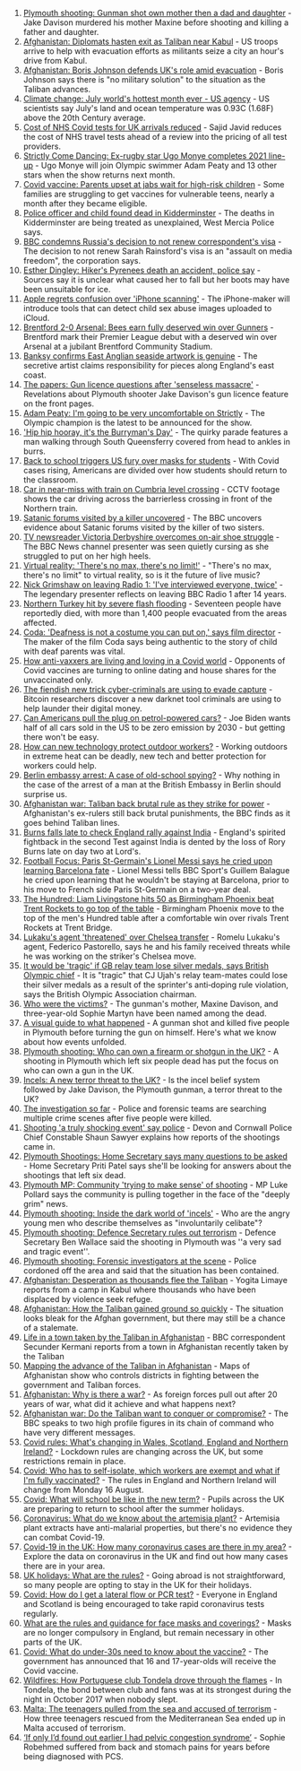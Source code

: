 1. [Plymouth shooting: Gunman shot own mother then a dad and daughter](https://www.bbc.co.uk/news/uk-england-devon-58206101) - Jake Davison murdered his mother Maxine before shooting and killing a father and daughter.
2. [Afghanistan: Diplomats hasten exit as Taliban near Kabul](https://www.bbc.co.uk/news/world-asia-58206400) - US troops arrive to help with evacuation efforts as militants seize a city an hour's drive from Kabul.
3. [Afghanistan: Boris Johnson defends UK's role amid evacuation](https://www.bbc.co.uk/news/uk-58204857) - Boris Johnson says there is "no military solution" to the situation as the Taliban advances.
4. [Climate change: July world's hottest month ever - US agency](https://www.bbc.co.uk/news/world-us-canada-58208792) - US scientists say July's land and ocean temperature was 0.93C (1.68F) above the 20th Century average.
5. [Cost of NHS Covid tests for UK arrivals reduced](https://www.bbc.co.uk/news/business-58206517) - Sajid Javid reduces the cost of NHS travel tests ahead of a review into the pricing of all test providers.
6. [Strictly Come Dancing: Ex-rugby star Ugo Monye completes 2021 line-up](https://www.bbc.co.uk/news/entertainment-arts-58089932) - Ugo Monye will join Olympic swimmer Adam Peaty and 13 other stars when the show returns next month.
7. [Covid vaccine: Parents upset at jabs wait for high-risk children](https://www.bbc.co.uk/news/health-58179302) - Some families are struggling to get vaccines for vulnerable teens, nearly a month after they became eligible.
8. [Police officer and child found dead in Kidderminster](https://www.bbc.co.uk/news/uk-england-hereford-worcester-58205396) - The deaths in Kidderminster are being treated as unexplained, West Mercia Police says.
9. [BBC condemns Russia's decision to not renew correspondent's visa](https://www.bbc.co.uk/news/world-europe-58203842) - The decision to not renew Sarah Rainsford's visa is an "assault on media freedom", the corporation says.
10. [Esther Dingley: Hiker's Pyrenees death an accident, police say](https://www.bbc.co.uk/news/uk-england-tyne-58205386) - Sources say it is unclear what caused her to fall but her boots may have been unsuitable for ice.
11. [Apple regrets confusion over 'iPhone scanning'](https://www.bbc.co.uk/news/technology-58206543) - The iPhone-maker will introduce tools that can detect child sex abuse images uploaded to iCloud.
12. [Brentford 2-0 Arsenal: Bees earn fully deserved win over Gunners](https://www.bbc.co.uk/sport/football/58109868) - Brentford mark their Premier League debut with a deserved win over Arsenal at a jubilant Brentford Community Stadium.
13. [Banksy confirms East Anglian seaside artwork is genuine](https://www.bbc.co.uk/news/uk-england-norfolk-58163143) - The secretive artist claims responsibility for pieces along England's east coast.
14. [The papers: Gun licence questions after 'senseless massacre'](https://www.bbc.co.uk/news/blogs-the-papers-58209181) - Revelations about Plymouth shooter Jake Davison's gun licence feature on the front pages.
15. [Adam Peaty: I'm going to be very uncomfortable on Strictly](https://www.bbc.co.uk/news/newsbeat-58203082) - The Olympic champion is the latest to be announced for the show.
16. ['Hip hip hooray, it's the Burryman's Day'](https://www.bbc.co.uk/news/uk-scotland-edinburgh-east-fife-58201759) - The quirky parade features a man walking through South Queensferry covered from head to ankles in burrs.
17. [Back to school triggers US fury over masks for students](https://www.bbc.co.uk/news/world-us-canada-58196564) - With Covid cases rising, Americans are divided over how students should return to the classroom.
18. [Car in near-miss with train on Cumbria level crossing](https://www.bbc.co.uk/news/uk-england-cumbria-58202029) - CCTV footage shows the car driving across the barrierless crossing in front of the Northern train.
19. [Satanic forums visited by a killer uncovered](https://www.bbc.co.uk/news/uk-58191473) - The BBC uncovers evidence about Satanic forums visited by the killer of two sisters.
20. [TV newsreader Victoria Derbyshire overcomes on-air shoe struggle](https://www.bbc.co.uk/news/uk-58194764) - The BBC News channel presenter was seen quietly cursing as she struggled to put on her high heels.
21. [Virtual reality: 'There's no max, there's no limit!'](https://www.bbc.co.uk/news/entertainment-arts-58177685) - "There's no max, there's no limit" to virtual reality, so is it the future of live music?
22. [Nick Grimshaw on leaving Radio 1: 'I've interviewed everyone, twice'](https://www.bbc.co.uk/news/newsbeat-58188400) - The legendary presenter reflects on leaving BBC Radio 1 after 14 years.
23. [Northern Turkey hit by severe flash flooding](https://www.bbc.co.uk/news/world-58194460) - Seventeen people have reportedly died, with more than 1,400 people evacuated from the areas affected.
24. [Coda: 'Deafness is not a costume you can put on,' says film director](https://www.bbc.co.uk/news/entertainment-arts-58058653) - The maker of the film Coda says being authentic to the story of child with deaf parents was vital.
25. [How anti-vaxxers are living and loving in a Covid world](https://www.bbc.co.uk/news/blogs-trending-58146525) - Opponents of Covid vaccines are turning to online dating and house shares for the unvaccinated only.
26. [The fiendish new trick cyber-criminals are using to evade capture](https://www.bbc.co.uk/news/technology-58176113) - Bitcoin researchers discover a new darknet tool criminals are using to help launder their digital money.
27. [Can Americans pull the plug on petrol-powered cars?](https://www.bbc.co.uk/news/business-58123729) - Joe Biden wants half of all cars sold in the US to be zero emission by 2030 - but getting there won't be easy.
28. [How can new technology protect outdoor workers?](https://www.bbc.co.uk/news/business-58049625) - Working outdoors in extreme heat can be deadly, new tech and better protection for workers could help.
29. [Berlin embassy arrest: A case of old-school spying?](https://www.bbc.co.uk/news/uk-58185957) - Why nothing in the case of the arrest of a man at the British Embassy in Berlin should surprise us.
30. [Afghanistan war: Taliban back brutal rule as they strike for power](https://www.bbc.co.uk/news/world-asia-58156772) - Afghanistan's ex-rulers still back brutal punishments, the BBC finds as it goes behind Taliban lines.
31. [Burns falls late to check England rally against India](https://www.bbc.co.uk/sport/cricket/58207135) - England's spirited fightback in the second Test against India is dented by the loss of Rory Burns late on day two at Lord's.
32. [Football Focus: Paris St-Germain's Lionel Messi says he cried upon learning Barcelona fate](https://www.bbc.co.uk/sport/av/football/58201646) - Lionel Messi tells BBC Sport's Guillem Balague he cried upon learning that he wouldn't be staying at Barcelona, prior to his move to French side Paris St-Germain on a two-year deal.
33. [The Hundred: Liam Livingstone hits 50 as Birmingham Phoenix beat Trent Rockets to go top of the table](https://www.bbc.co.uk/sport/cricket/58206850) - Birmingham Phoenix move to the top of the men's Hundred table after a comfortable win over rivals Trent Rockets at Trent Bridge.
34. [Lukaku's agent 'threatened' over Chelsea transfer](https://www.bbc.co.uk/sport/football/58207452) - Romelu Lukaku's agent, Federico Pastorello, says he and his family received threats while he was working on the striker's Chelsea move.
35. [It would be 'tragic' if GB relay team lose silver medals, says British Olympic chief](https://www.bbc.co.uk/sport/athletics/58205602) - It is "tragic" that CJ Ujah's relay team-mates could lose their silver medals as a result of the sprinter's anti‑doping rule violation, says the British Olympic Association chairman.
36. [Who were the victims?](https://www.bbc.co.uk/news/uk-58202760) - The gunman's mother, Maxine Davison, and three-year-old Sophie Martyn have been named among the dead.
37. [A visual guide to what happened](https://www.bbc.co.uk/news/uk-england-devon-58200336) - A gunman shot and killed five people in Plymouth before turning the gun on himself. Here's what we know about how events unfolded.
38. [Plymouth shooting: Who can own a firearm or shotgun in the UK?](https://www.bbc.co.uk/news/uk-58198857) - A shooting in Plymouth which left six people dead has put the focus on who can own a gun in the UK.
39. [Incels: A new terror threat to the UK?](https://www.bbc.co.uk/news/uk-58207064) - Is the incel belief system followed by Jake Davison, the Plymouth gunman, a terror threat to the UK?
40. [The investigation so far](https://www.bbc.co.uk/news/uk-58200018) - Police and forensic teams are searching multiple crime scenes after five people were killed.
41. [Shooting 'a truly shocking event' say police](https://www.bbc.co.uk/news/uk-58198081) - Devon and Cornwall Police Chief Constable Shaun Sawyer explains how reports of the shootings came in.
42. [Plymouth Shootings: Home Secretary says many questions to be asked](https://www.bbc.co.uk/news/uk-58200691) - Home Secretary Priti Patel says she'll be looking for answers about the shootings that left six dead.
43. [Plymouth MP: Community 'trying to make sense' of shooting](https://www.bbc.co.uk/news/uk-58198078) - MP Luke Pollard says the community is pulling together in the face of the "deeply grim" news.
44. [Plymouth shooting: Inside the dark world of 'incels'](https://www.bbc.co.uk/news/blogs-trending-44053828) - Who are the angry young men who describe themselves as "involuntarily celibate"?
45. [Plymouth shooting: Defence Secretary rules out terrorism](https://www.bbc.co.uk/news/uk-58198079) - Defence Secretary Ben Wallace said the shooting in Plymouth was ''a very sad and tragic event''.
46. [Plymouth shooting: Forensic investigators at the scene](https://www.bbc.co.uk/news/uk-58200017) - Police cordoned off the area and said that the situation has been contained.
47. [Afghanistan: Desperation as thousands flee the Taliban](https://www.bbc.co.uk/news/world-asia-58191043) - Yogita Limaye reports from a camp in Kabul where thousands who have been displaced by violence seek refuge.
48. [Afghanistan: How the Taliban gained ground so quickly](https://www.bbc.co.uk/news/world-asia-58187410) - The situation looks bleak for the Afghan government, but there may still be a chance of a stalemate.
49. [Life in a town taken by the Taliban in Afghanistan](https://www.bbc.co.uk/news/world-asia-58194378) - BBC correspondent Secunder Kermani reports from a town in Afghanistan recently taken by the Taliban
50. [Mapping the advance of the Taliban in Afghanistan](https://www.bbc.co.uk/news/world-asia-57933979) - Maps of Afghanistan show who controls districts in fighting between the government and Taliban forces.
51. [Afghanistan: Why is there a war?](https://www.bbc.co.uk/news/world-asia-49192495) - As foreign forces pull out after 20 years of war, what did it achieve and what happens next?
52. [Afghanistan war: Do the Taliban want to conquer or compromise?](https://www.bbc.co.uk/news/world-asia-58181670) - The BBC speaks to two high profile figures in its chain of command who have very different messages.
53. [Covid rules: What's changing in Wales, Scotland, England and Northern Ireland?](https://www.bbc.co.uk/news/explainers-52530518) - Lockdown rules are changing across the UK, but some restrictions remain in place.
54. [Covid: Who has to self-isolate, which workers are exempt and what if I'm fully vaccinated?](https://www.bbc.co.uk/news/explainers-54239922) - The rules in England and Northern Ireland will change from Monday 16 August.
55. [Covid: What will school be like in the new term?](https://www.bbc.co.uk/news/education-51643556) - Pupils across the UK are preparing to return to school after the summer holidays.
56. [Coronavirus: What do we know about the artemisia plant?](https://www.bbc.co.uk/news/world-africa-53484298) - Artemisia plant extracts have anti-malarial properties, but there's no evidence they can combat Covid-19.
57. [Covid-19 in the UK: How many coronavirus cases are there in my area?](https://www.bbc.co.uk/news/uk-51768274) - Explore the data on coronavirus in the UK and find out how many cases there are in your area.
58. [UK holidays: What are the rules?](https://www.bbc.co.uk/news/explainers-52646738) - Going abroad is not straightforward, so many people are opting to stay in the UK for their holidays.
59. [Covid: How do I get a lateral flow or PCR test?](https://www.bbc.co.uk/news/health-51943612) - Everyone in England and Scotland is being encouraged to take rapid coronavirus tests regularly.
60. [What are the rules and guidance for face masks and coverings?](https://www.bbc.co.uk/news/health-51205344) - Masks are no longer compulsory in England, but remain necessary in other parts of the UK.
61. [Covid: What do under-30s need to know about the vaccine?](https://www.bbc.co.uk/news/health-57273875) - The government has announced that 16 and 17-year-olds will receive the Covid vaccine.
62. [Wildfires: How Portuguese club Tondela drove through the flames](https://www.bbc.co.uk/sport/football/58101546) - In Tondela, the bond between club and fans was at its strongest during the night in October 2017 when nobody slept.
63. [Malta: The teenagers pulled from the sea and accused of terrorism](https://www.bbc.co.uk/news/world-57988934) - How three teenagers rescued from the Mediterranean Sea ended up in Malta accused of terrorism.
64. [‘If only I’d found out earlier I had pelvic congestion syndrome’](https://www.bbc.co.uk/news/stories-58030699) - Sophie Robehmed suffered from back and stomach pains for years before being diagnosed with PCS.
